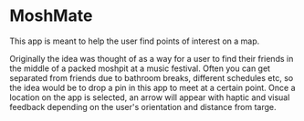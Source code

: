 # MoshMate

This app is meant to help the user find points of interest on a map.

Originally the idea was thought of as a way for a user to find their friends in the middle of a packed moshpit at a music festival. Often you can get separated from friends due to bathroom breaks, different schedules etc, so the idea would be to drop a pin in this app to meet at a certain point.
Once a location on the app is selected, an arrow will appear with haptic and visual feedback depending on the user's orientation and distance from targe.
